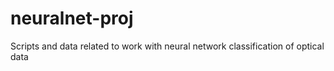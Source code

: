 # neuralnet-proj
Scripts and data related to work with neural network classification of optical data
